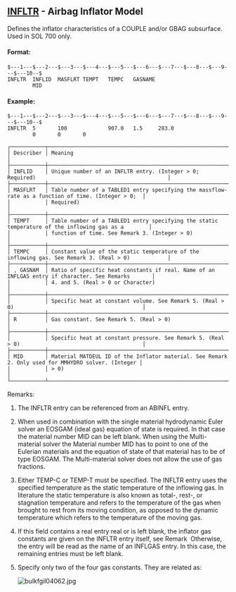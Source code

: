 ## [INFLTR](https://help.hexagonmi.com/bundle/MSC_Nastran_2022.4/page/Nastran_Combined_Book/qrg/bulkfgil/TOC.INFLTR.xhtml) - Airbag Inflator Model

Defines the inflator characteristics of a COUPLE and/or GBAG subsurface. Used in SOL 700 only.

#### Format:

```nastran
$---1---$---2---$---3---$---4---$---5---$---6---$---7---$---8---$---9---$---10--$
INFLTR  INFLID  MASFLRT TEMPT   TEMPC   GASNAME                                 
        MID                                                                     
```
#### Example:

```nastran
$---1---$---2---$---3---$---4---$---5---$---6---$---7---$---8---$---9---$---10--$
INFLTR  5       100             907.0   1.5     283.0                           
        0       0       0                                                       
```
```text
┌───────────┬────────────────────────────────────────────────────────────────────────────────────────────────────┐
│ Describer │ Meaning                                                                                            │
├───────────┼────────────────────────────────────────────────────────────────────────────────────────────────────┤
│ INFLID    │ Unique number of an INFLTR entry. (Integer > 0; Required)                                          │
├───────────┼────────────────────────────────────────────────────────────────────────────────────────────────────┤
│ MASFLRT   │ Table number of a TABLED1 entry specifying the massflow-rate as a function of time. (Integer > 0;  │
│           │ Required)                                                                                          │
├───────────┼────────────────────────────────────────────────────────────────────────────────────────────────────┤
│ TEMPT     │ Table number of a TABLED1 entry specifying the static temperature of the inflowing gas as a        │
│           │ function of time. See Remark 3. (Integer > 0)                                                      │
├───────────┼────────────────────────────────────────────────────────────────────────────────────────────────────┤
│ TEMPC     │ Constant value of the static temperature of the inflowing gas. See Remark 3. (Real > 0)            │
├───────────┼────────────────────────────────────────────────────────────────────────────────────────────────────┤
│ , GASNAM  │ Ratio of specific heat constants if real. Name of an INFLGAS entry if character. See Remarks       │
│           │ 4. and 5. (Real > 0 or Character)                                                                  │
├───────────┼────────────────────────────────────────────────────────────────────────────────────────────────────┤
│           │ Specific heat at constant volume. See Remark 5. (Real > 0)                                         │
├───────────┼────────────────────────────────────────────────────────────────────────────────────────────────────┤
│ R         │ Gas constant. See Remark 5. (Real > 0)                                                             │
├───────────┼────────────────────────────────────────────────────────────────────────────────────────────────────┤
│           │ Specific heat at constant pressure. See Remark 5. (Real > 0)                                       │
├───────────┼────────────────────────────────────────────────────────────────────────────────────────────────────┤
│ MID       │ Material MATDEUL ID of the Inflator material. See Remark 2. Only used for MMHYDRO solver. (Integer │
│           │ > 0)                                                                                               │
└───────────┴────────────────────────────────────────────────────────────────────────────────────────────────────┘
```
Remarks:

1. The INFLTR entry can be referenced from an ABINFL entry.

2. When used in combination with the single material hydrodynamic Euler solver an EOSGAM (ideal gas) equation of state is required. In that case the material number MID can be left blank. When using the Multi-material solver the Material number MID has to point to one of the Eulerian materials and the equation of state of that material has to be of type EOSGAM. The Multi-material solver does not allow the use of gas fractions.

3. Either TEMP-C or TEMP-T must be specified. The INFLTR entry uses the specified temperature as the static temperature of the inflowing gas. In literature the static temperature is also known as total-, rest-, or stagnation temperature and refers to the temperature of the gas when brought to rest from its moving condition, as opposed to the dynamic temperature which refers to the temperature of the moving gas.

4. If this field contains a real entry real or is left blank, the inflator gas constants are given on the INFLTR entry itself, see Remark   Otherwise, the entry will be read as the name of an INFLGAS entry. In this case, the remaining entries must be left blank.

5. Specify only two of the four gas constants. They are related as:

     ![bulkfgil04062.jpg](https://help-be.hexagonmi.com/bundle/MSC_Nastran_2022.4/page/Nastran_Combined_Book/qrg/bulkfgil/../../../assets/bulkfgil04062.jpg?_LANG=enus)  


